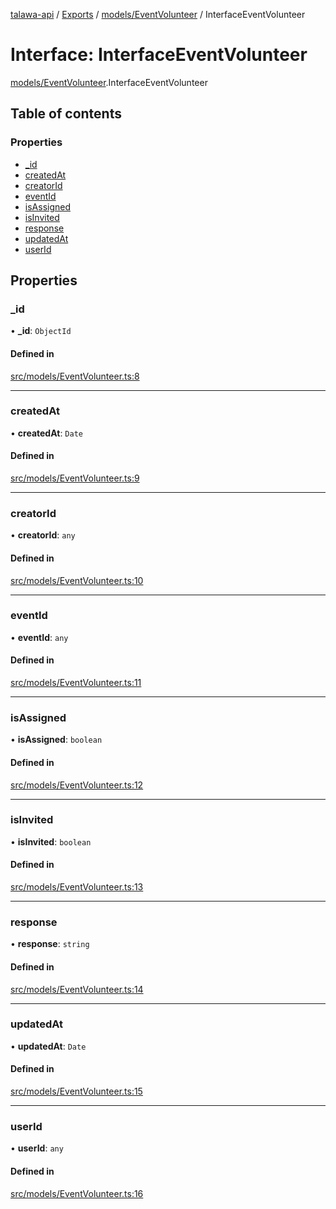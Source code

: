 [talawa-api](../README.md) / [Exports](../modules.md) / [models/EventVolunteer](../modules/models_EventVolunteer.md) / InterfaceEventVolunteer

# Interface: InterfaceEventVolunteer

[models/EventVolunteer](../modules/models_EventVolunteer.md).InterfaceEventVolunteer

## Table of contents

### Properties

- [\_id](models_EventVolunteer.InterfaceEventVolunteer.md#_id)
- [createdAt](models_EventVolunteer.InterfaceEventVolunteer.md#createdat)
- [creatorId](models_EventVolunteer.InterfaceEventVolunteer.md#creatorid)
- [eventId](models_EventVolunteer.InterfaceEventVolunteer.md#eventid)
- [isAssigned](models_EventVolunteer.InterfaceEventVolunteer.md#isassigned)
- [isInvited](models_EventVolunteer.InterfaceEventVolunteer.md#isinvited)
- [response](models_EventVolunteer.InterfaceEventVolunteer.md#response)
- [updatedAt](models_EventVolunteer.InterfaceEventVolunteer.md#updatedat)
- [userId](models_EventVolunteer.InterfaceEventVolunteer.md#userid)

## Properties

### \_id

• **\_id**: `ObjectId`

#### Defined in

[src/models/EventVolunteer.ts:8](https://github.com/PalisadoesFoundation/talawa-api/blob/9cb91bb/src/models/EventVolunteer.ts#L8)

___

### createdAt

• **createdAt**: `Date`

#### Defined in

[src/models/EventVolunteer.ts:9](https://github.com/PalisadoesFoundation/talawa-api/blob/9cb91bb/src/models/EventVolunteer.ts#L9)

___

### creatorId

• **creatorId**: `any`

#### Defined in

[src/models/EventVolunteer.ts:10](https://github.com/PalisadoesFoundation/talawa-api/blob/9cb91bb/src/models/EventVolunteer.ts#L10)

___

### eventId

• **eventId**: `any`

#### Defined in

[src/models/EventVolunteer.ts:11](https://github.com/PalisadoesFoundation/talawa-api/blob/9cb91bb/src/models/EventVolunteer.ts#L11)

___

### isAssigned

• **isAssigned**: `boolean`

#### Defined in

[src/models/EventVolunteer.ts:12](https://github.com/PalisadoesFoundation/talawa-api/blob/9cb91bb/src/models/EventVolunteer.ts#L12)

___

### isInvited

• **isInvited**: `boolean`

#### Defined in

[src/models/EventVolunteer.ts:13](https://github.com/PalisadoesFoundation/talawa-api/blob/9cb91bb/src/models/EventVolunteer.ts#L13)

___

### response

• **response**: `string`

#### Defined in

[src/models/EventVolunteer.ts:14](https://github.com/PalisadoesFoundation/talawa-api/blob/9cb91bb/src/models/EventVolunteer.ts#L14)

___

### updatedAt

• **updatedAt**: `Date`

#### Defined in

[src/models/EventVolunteer.ts:15](https://github.com/PalisadoesFoundation/talawa-api/blob/9cb91bb/src/models/EventVolunteer.ts#L15)

___

### userId

• **userId**: `any`

#### Defined in

[src/models/EventVolunteer.ts:16](https://github.com/PalisadoesFoundation/talawa-api/blob/9cb91bb/src/models/EventVolunteer.ts#L16)
